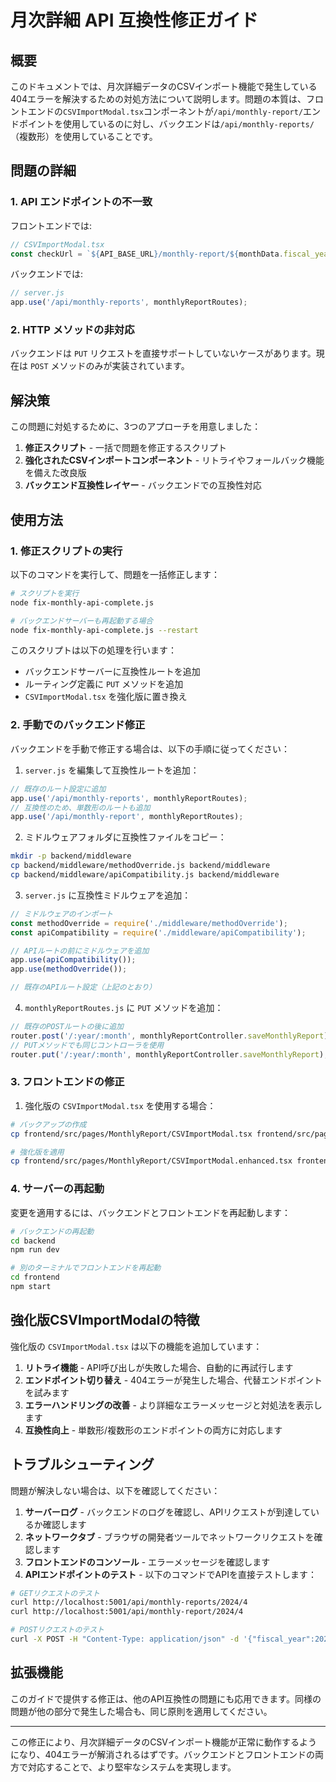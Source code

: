 # 月次詳細 API 互換性修正ガイド

## 概要

このドキュメントでは、月次詳細データのCSVインポート機能で発生している404エラーを解決するための対処方法について説明します。問題の本質は、フロントエンドの`CSVImportModal.tsx`コンポーネントが`/api/monthly-report/`エンドポイントを使用しているのに対し、バックエンドは`/api/monthly-reports/`（複数形）を使用していることです。

## 問題の詳細

### 1. API エンドポイントの不一致
フロントエンドでは:
```javascript
// CSVImportModal.tsx
const checkUrl = `${API_BASE_URL}/monthly-report/${monthData.fiscal_year}/${monthData.month}`;
```

バックエンドでは:
```javascript
// server.js
app.use('/api/monthly-reports', monthlyReportRoutes);
```

### 2. HTTP メソッドの非対応
バックエンドは `PUT` リクエストを直接サポートしていないケースがあります。現在は `POST` メソッドのみが実装されています。

## 解決策

この問題に対処するために、3つのアプローチを用意しました：

1. **修正スクリプト** - 一括で問題を修正するスクリプト
2. **強化されたCSVインポートコンポーネント** - リトライやフォールバック機能を備えた改良版
3. **バックエンド互換性レイヤー** - バックエンドでの互換性対応

## 使用方法

### 1. 修正スクリプトの実行

以下のコマンドを実行して、問題を一括修正します：

```bash
# スクリプトを実行
node fix-monthly-api-complete.js

# バックエンドサーバーも再起動する場合
node fix-monthly-api-complete.js --restart
```

このスクリプトは以下の処理を行います：
- バックエンドサーバーに互換性ルートを追加
- ルーティング定義に `PUT` メソッドを追加
- `CSVImportModal.tsx` を強化版に置き換え

### 2. 手動でのバックエンド修正

バックエンドを手動で修正する場合は、以下の手順に従ってください：

1. `server.js` を編集して互換性ルートを追加：

```javascript
// 既存のルート設定に追加
app.use('/api/monthly-reports', monthlyReportRoutes);
// 互換性のため、単数形のルートも追加
app.use('/api/monthly-report', monthlyReportRoutes);
```

2. ミドルウェアフォルダに互換性ファイルをコピー：

```bash
mkdir -p backend/middleware
cp backend/middleware/methodOverride.js backend/middleware
cp backend/middleware/apiCompatibility.js backend/middleware
```

3. `server.js` に互換性ミドルウェアを追加：

```javascript
// ミドルウェアのインポート
const methodOverride = require('./middleware/methodOverride');
const apiCompatibility = require('./middleware/apiCompatibility');

// APIルートの前にミドルウェアを追加
app.use(apiCompatibility());
app.use(methodOverride());

// 既存のAPIルート設定（上記のとおり）
```

4. `monthlyReportRoutes.js` に `PUT` メソッドを追加：

```javascript
// 既存のPOSTルートの後に追加
router.post('/:year/:month', monthlyReportController.saveMonthlyReport);
// PUTメソッドでも同じコントローラを使用
router.put('/:year/:month', monthlyReportController.saveMonthlyReport);
```

### 3. フロントエンドの修正

1. 強化版の `CSVImportModal.tsx` を使用する場合：

```bash
# バックアップの作成
cp frontend/src/pages/MonthlyReport/CSVImportModal.tsx frontend/src/pages/MonthlyReport/CSVImportModal.tsx.backup

# 強化版を適用
cp frontend/src/pages/MonthlyReport/CSVImportModal.enhanced.tsx frontend/src/pages/MonthlyReport/CSVImportModal.tsx
```

### 4. サーバーの再起動

変更を適用するには、バックエンドとフロントエンドを再起動します：

```bash
# バックエンドの再起動
cd backend
npm run dev

# 別のターミナルでフロントエンドを再起動
cd frontend
npm start
```

## 強化版CSVImportModalの特徴

強化版の `CSVImportModal.tsx` は以下の機能を追加しています：

1. **リトライ機能** - API呼び出しが失敗した場合、自動的に再試行します
2. **エンドポイント切り替え** - 404エラーが発生した場合、代替エンドポイントを試みます
3. **エラーハンドリングの改善** - より詳細なエラーメッセージと対処法を表示します
4. **互換性向上** - 単数形/複数形のエンドポイントの両方に対応します

## トラブルシューティング

問題が解決しない場合は、以下を確認してください：

1. **サーバーログ** - バックエンドのログを確認し、APIリクエストが到達しているか確認します
2. **ネットワークタブ** - ブラウザの開発者ツールでネットワークリクエストを確認します
3. **フロントエンドのコンソール** - エラーメッセージを確認します
4. **APIエンドポイントのテスト** - 以下のコマンドでAPIを直接テストします：

```bash
# GETリクエストのテスト
curl http://localhost:5001/api/monthly-reports/2024/4
curl http://localhost:5001/api/monthly-report/2024/4

# POSTリクエストのテスト
curl -X POST -H "Content-Type: application/json" -d '{"fiscal_year":2024,"month":4}' http://localhost:5001/api/monthly-reports/2024/4
```

## 拡張機能

このガイドで提供する修正は、他のAPI互換性の問題にも応用できます。同様の問題が他の部分で発生した場合も、同じ原則を適用してください。

---

この修正により、月次詳細データのCSVインポート機能が正常に動作するようになり、404エラーが解消されるはずです。バックエンドとフロントエンドの両方で対応することで、より堅牢なシステムを実現します。